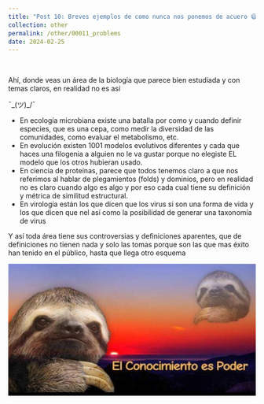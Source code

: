 ```yaml
---
title: "Post 10: Breves ejemplos de como nunca nos ponemos de acuero 😅"
collection: other
permalink: /other/00011_problems
date: 2024-02-25
---
```


&nbsp;

Ahí, donde veas un área de la biología que parece bien estudiada y con temas claros, en realidad no es así 

¯\_(ツ)_/¯

- En ecología microbiana existe una batalla por como y cuando definir especies, que es una cepa, como medir la diversidad de las comunidades, como evaluar el metabolismo, etc. 
- En evolución existen 1001 modelos evolutivos diferentes y cada que haces una filogenia a alguien no le va gustar porque no elegiste EL modelo que los otros hubieran usado. 
- En ciencia de proteínas, parece que todos tenemos claro a que nos referimos al hablar de plegamientos (folds) y dominios, pero en realidad no es claro cuando algo es algo y por eso cada cual tiene su definición y métrica de similitud estructural. 
- En virología están los que dicen que los virus si son una forma de vida y los que dicen que nel así como la posibilidad de generar una taxonomía de virus 

Y así toda área tiene sus controversias y definiciones aparentes, que de definiciones no tienen nada y solo las tomas porque son las que mas éxito han tenido en el público, hasta que llega otro esquema

![img](/images/general/00011_power.jpg)
